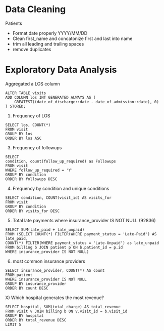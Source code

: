 # Data Cleaning


Patients
- Format date properly YYYY/MM/DD
- Clean first_name and concatonize first and last into name
- trim all leading and trailing spaces
- remove duplicates


# Exploratory Data Analysis


Aggregated a LOS column
```
ALTER TABLE visits
ADD COLUMN los INT GENERATED ALWAYS AS (
    GREATEST((date_of_discharge::date - date_of_admission::date), 0)
) STORED;
```

1) Frequency of LOS 

```
SELECT los, COUNT(*)
FROM visit
GROUP BY los
ORDER BY los ASC
```

3) Frequency of followups
```
SELECT 
condition, count(follow_up_required) as Followups
FROM visit
WHERE follow_up_required = 'Y' 
GROUP BY condition
ORDER BY followups DESC 
```

4) Frequency by condition and unique conditions
```
SELECT condition, COUNT(visit_id) AS visits_for
FROM visit
GROUP BY condition
ORDER BY visits_for DESC
```

5) Total late payments where insurance_provider IS NOT NULL (92836)
```
SELECT SUM(late_paid + late_unpaid)
FROM (SELECT COUNT(*) FILTER(WHERE payment_status = 'Late-Paid') AS late_paid,
COUNT(*) FILTER(WHERE payment_status = 'Late-Unpaid') as late_unpaid
FROM billing b JOIN patient p ON b.patient_id = p.id
WHERE insurance_provider IS NOT NULL)
```

6) most common insurance providers
```
SELECT insurance_provider, COUNT(*) AS count
FROM patient
WHERE insurance_provider IS NOT NULL
GROUP BY insurance_provider
ORDER BY count DESC
```

X) Which hospital generates the most revenue?
```
SELECT hospital, SUM(total_charge) AS total_revenue
FROM visit v JOIN billing b ON v.visit_id = b.visit_id
GROUP BY hospital
ORDER BY total_revenue DESC
LIMIT 5

